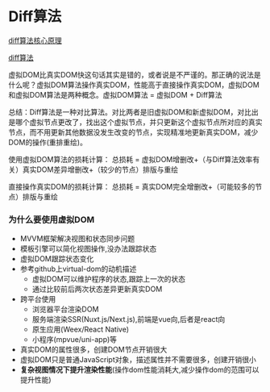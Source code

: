 # Diff算法

[diff算法核心原理](https://juejin.cn/post/6994959998283907102?utm_source=gold_browser_extension)

[diff算法](https://juejin.cn/post/7000266544181674014?utm_source=gold_browser_extension)

虚拟DOM比真实DOM快这句话其实是错的，或者说是不严谨的。那正确的说法是什么呢？虚拟DOM算法操作真实DOM，性能高于直接操作真实DOM，虚拟DOM和虚拟DOM算法是两种概念。虚拟DOM算法 = 虚拟DOM + Diff算法

总结：Diff算法是一种对比算法。对比两者是旧虚拟DOM和新虚拟DOM，对比出是哪个虚拟节点更改了，找出这个虚拟节点，并只更新这个虚拟节点所对应的真实节点，而不用更新其他数据没发生改变的节点，实现精准地更新真实DOM，减少DOM的操作(重排重绘)。



使用虚拟DOM算法的损耗计算： 总损耗 = 虚拟DOM增删改+（与Diff算法效率有关）真实DOM差异增删改+（较少的节点）排版与重绘

直接操作真实DOM的损耗计算： 总损耗 = 真实DOM完全增删改+（可能较多的节点）排版与重绘





### 为什么要使用虚拟DOM

- MVVM框架解决视图和状态同步问题
- 模板引擎可以简化视图操作,没办法跟踪状态
- 虚拟DOM跟踪状态变化
- 参考github上virtual-dom的动机描述
  - 虚拟DOM可以维护程序的状态,跟踪上一次的状态
  - 通过比较前后两次状态差异更新真实DOM
- 跨平台使用
  - 浏览器平台渲染DOM
  - 服务端渲染SSR(Nuxt.js/Next.js),前端是vue向,后者是react向
  - 原生应用(Weex/React Native)
  - 小程序(mpvue/uni-app)等
- 真实DOM的属性很多，创建DOM节点开销很大
- 虚拟DOM只是普通JavaScript对象，描述属性并不需要很多，创建开销很小
- **复杂视图情况下提升渲染性能**(操作dom性能消耗大,减少操作dom的范围可以提升性能)


